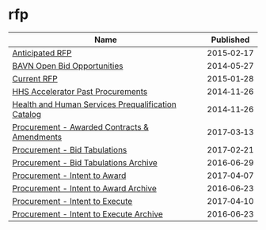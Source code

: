 # rfp

Name | Published
---- | ---------
[Anticipated RFP](../datasets/p8e4-uwuv.md) | 2015&#x2011;02&#x2011;17
[BAVN Open Bid Opportunities](../datasets/qtax-byj7.md) | 2014&#x2011;05&#x2011;27
[Current RFP](../datasets/bzjf-rmtp.md) | 2015&#x2011;01&#x2011;28
[HHS Accelerator Past Procurements](../datasets/ws4c-4g69.md) | 2014&#x2011;11&#x2011;26
[Health and Human Services Prequalification Catalog](../datasets/68rr-d3jr.md) | 2014&#x2011;11&#x2011;26
[Procurement - Awarded Contracts & Amendments](../datasets/qh8j-6k63.md) | 2017&#x2011;03&#x2011;13
[Procurement - Bid Tabulations](../datasets/32au-zaqn.md) | 2017&#x2011;02&#x2011;21
[Procurement - Bid Tabulations Archive](../datasets/pn38-yupm.md) | 2016&#x2011;06&#x2011;29
[Procurement - Intent to Award](../datasets/bgq7-v7ms.md) | 2017&#x2011;04&#x2011;07
[Procurement - Intent to Award Archive](../datasets/52k2-p47e.md) | 2016&#x2011;06&#x2011;23
[Procurement - Intent to Execute](../datasets/ag43-fvd7.md) | 2017&#x2011;04&#x2011;10
[Procurement - Intent to Execute Archive](../datasets/gh3w-vkp5.md) | 2016&#x2011;06&#x2011;23

